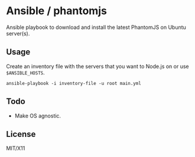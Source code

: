 Ansible / phantomjs
===================

Ansible playbook to download and install the latest PhantomJS on Ubuntu server(s).



Usage
-----

Create an inventory file with the servers that you want to Node.js on or use `$ANSIBLE_HOSTS`.

    ansible-playbook -i inventory-file -u root main.yml



Todo
----

- Make OS agnostic.



License
-------

MIT/X11